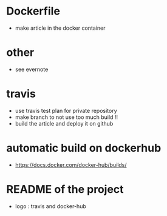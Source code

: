 # Dockerfile
- make article in the docker container

# other
- see evernote

# travis
- use travis test plan for private repository
- make branch to not use too much build !!
- build the article and deploy it on github

# automatic build on dockerhub
- https://docs.docker.com/docker-hub/builds/

# README of the project
- logo : travis and docker-hub

